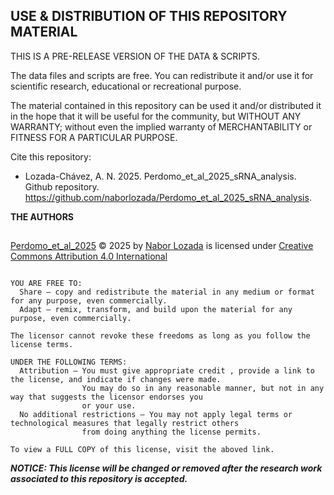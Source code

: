 
## USE & DISTRIBUTION OF THIS REPOSITORY MATERIAL

THIS IS A PRE-RELEASE VERSION OF THE DATA & SCRIPTS.

The data files and scripts are free. You can redistribute it and/or use it for scientific research, educational or recreational purpose. 

The material contained in this repository can be used it and/or distributed it in the hope that it will be useful for the community,
but WITHOUT ANY WARRANTY; without even the implied warranty of MERCHANTABILITY or FITNESS FOR A PARTICULAR PURPOSE.

Cite this repository:
- Lozada-Chávez, A. N. 2025. Perdomo_et_al_2025_sRNA_analysis. Github repository. https://github.com/naborlozada/Perdomo_et_al_2025_sRNA_analysis.



**THE AUTHORS**

<h2> </h2>

<a href="https://github.com/naborlozada/Perdomo_et_al_2025_sRNA_analysis">Perdomo_et_al_2025</a> © 2025 by <a href="https://github.com/naborlozada/">Nabor Lozada</a> is licensed under <a href="https://creativecommons.org/licenses/by/4.0/">Creative Commons Attribution 4.0 International</a><img src="https://mirrors.creativecommons.org/presskit/icons/cc.svg" alt="" style="max-width: 1em;max-height:1em;margin-left: .2em;"><img src="https://mirrors.creativecommons.org/presskit/icons/by.svg" alt="" style="max-width: 1em;max-height:1em;margin-left: .2em;">

```text

YOU ARE FREE TO:
  Share — copy and redistribute the material in any medium or format for any purpose, even commercially.
  Adapt — remix, transform, and build upon the material for any purpose, even commercially.

The licensor cannot revoke these freedoms as long as you follow the license terms.

UNDER THE FOLLOWING TERMS:
  Attribution — You must give appropriate credit , provide a link to the license, and indicate if changes were made.
                You may do so in any reasonable manner, but not in any way that suggests the licensor endorses you
                or your use.
  No additional restrictions — You may not apply legal terms or technological measures that legally restrict others
                from doing anything the license permits.

To view a FULL COPY of this license, visit the aboved link. 
```
***NOTICE: This license will be changed or removed after the research work associated to this repository is accepted.***
